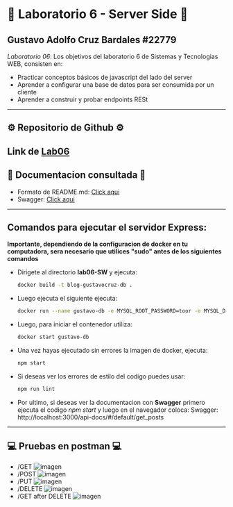 # :rocket: Laboratorio 6 - Server Side :rocket:
**Gustavo Adolfo Cruz Bardales          #22779**
---
*Laboratorio 06*:  Los objetivos del laboratorio 6 de Sistemas y Tecnologias WEB, consisten en:
- Practicar conceptos básicos de javascript del lado del server
- Aprender a configurar una base de datos para ser consumida por un cliente
- Aprender a construir y probar endpoints RESt
---
## :gear: Repositorio de Github :gear:
Link de [Lab06](https://github.com/G2309/lab06-SW)
---
## :paperclip: Documentacion consultada :paperclip:
- Formato de README.md: [Click aqui](https://learnxinyminutes.com/docs/markdown/)
- Swagger: [Click aqui](https://www.youtube.com/watch?v=RayDPBYou4I&t=349s)
---

## Comandos para ejecutar el servidor Express:

**Importante, dependiendo de la configuracion de docker en tu computadora, sera necesario que utilices "sudo" antes de los siguientes comandos**

- Dirigete al directorio **lab06-SW** y ejecuta:
    ```sh
    docker build -t blog-gustavocruz-db .
- Luego ejecuta el siguiente ejecuta:
    ```sh
    docker run --name gustavo-db -e MYSQL_ROOT_PASSWORD=toor -e MYSQL_DATABASE=post_db -e MYSQL_USER=gustavo -e MYSQL_PASSWORD=gus -p 3306:3306 -d blog-gustavocruz-db
- Luego, para iniciar el contenedor utiliza:
    ```sh
    docker start gustavo-db
- Una vez hayas ejecutado sin errores la imagen de docker, ejecuta:
    ```sh
    npm start
- Si deseas ver los errores de estilo del codigo puedes usar:
    ```sh
    npm run lint
- Por ultimo, si deseas ver la documentacion con **Swagger** primero ejecuta el codigo *npm start* y luego en el navegador coloca:
    Swagger: http://localhost:3000/api-docs/#/default/get_posts

---
## :computer: Pruebas en postman :computer:
- /GET
![imagen](https://github.com/G2309/lab06-SW/assets/106942151/e69b65ec-131d-420d-a477-2ad8df48f0f9)
- /POST
![imagen](https://github.com/G2309/lab06-SW/assets/106942151/d293127d-60b6-454f-9088-0a08e4c660a0)
- /PUT
![imagen](https://github.com/G2309/lab06-SW/assets/106942151/ec863ece-df47-4cbc-aae4-1480c09ed29f)
- /DELETE
![imagen](https://github.com/G2309/lab06-SW/assets/106942151/b830b343-a0ac-4bb0-a924-527b50a1acbf)
- /GET after DELETE
![imagen](https://github.com/G2309/lab06-SW/assets/106942151/09e857b4-098b-4cf9-b1e1-490452d62657)
